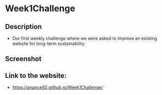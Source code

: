 # Week1Challenge
## Description
* Our first weekly challenge where we were asked to improve an existing website for long-term sustainability.

## Screenshot

## Link to the website:
* https://anance92.github.io/Week1Challenge/
